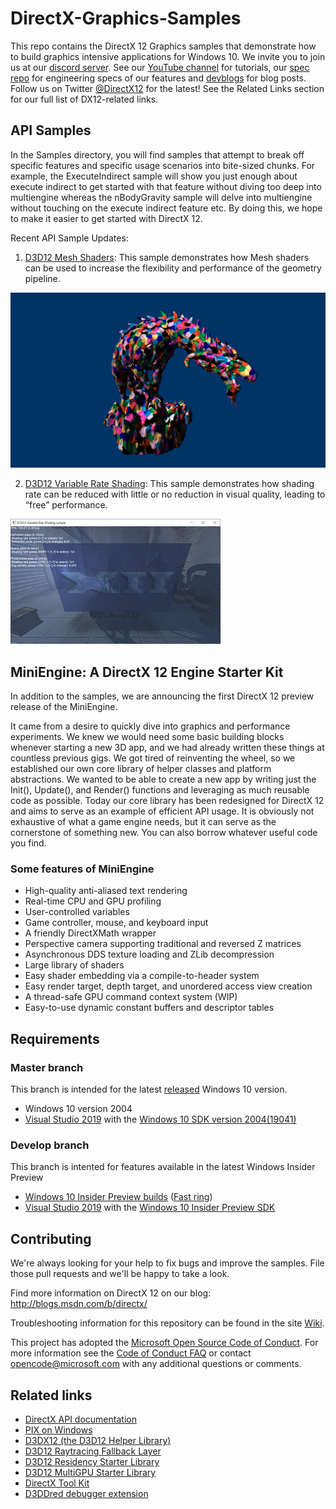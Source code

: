 
# DirectX-Graphics-Samples
This repo contains the DirectX 12 Graphics samples that demonstrate how to build graphics intensive applications for Windows 10. We invite you to join us at our [discord server](http://discord.gg/directx). See our [YouTube channel](https://www.youtube.com/MicrosoftDirectX12andGraphicsEducation) for tutorials, our [spec repo](https://microsoft.github.io/DirectX-Specs/) for engineering specs of our features and [devblogs](https://devblogs.microsoft.com/directx/) for blog posts. Follow us on Twitter [@DirectX12](https://twitter.com/directx12) for the latest! See the Related Links section for our full list of DX12-related links.

## API Samples
In the Samples directory, you will find samples that attempt to break off specific features and specific usage scenarios into bite-sized chunks. For example, the ExecuteIndirect sample will show you just enough about execute indirect to get started with that feature without diving too deep into multiengine whereas the nBodyGravity sample will delve into multiengine without touching on the execute indirect feature etc. By doing this, we hope to make it easier to get started with DirectX 12.

Recent API Sample Updates:
1. [D3D12 Mesh Shaders](Samples/Desktop/D3D12MeshShaders/readme.md): This sample demonstrates how Mesh shaders can be used to increase the flexibility and performance of the geometry pipeline.

![D3D12 Meshlet Render Preview](Samples/Desktop/D3D12MeshShaders/src/MeshletRender/D3D12MeshletRender.png)

2. [D3D12 Variable Rate Shading](Samples/Desktop/D3D12VariableRateShading/readme.md): This sample demonstrates how shading rate can be reduced with little or no reduction in visual quality, leading to “free” performance.

![Variable Rate Shading GUI](Samples/Desktop/D3D12VariableRateShading/src/Screenshot_small.png)

## MiniEngine: A DirectX 12 Engine Starter Kit
In addition to the samples, we are announcing the first DirectX 12 preview release of the MiniEngine.

It came from a desire to quickly dive into graphics and performance experiments.  We knew we would need some basic building blocks whenever starting a new 3D app, and we had already written these things at countless previous gigs.  We got tired of reinventing the wheel, so we established our own core library of helper classes and platform abstractions.  We wanted to be able to create a new app by writing just the Init(), Update(), and Render() functions and leveraging as much reusable code as possible.  Today our core library has been redesigned for DirectX 12 and aims to serve as an example of efficient API usage.  It is obviously not exhaustive of what a game engine needs, but it can serve as the cornerstone of something new.  You can also borrow whatever useful code you find.

### Some features of MiniEngine
* High-quality anti-aliased text rendering
* Real-time CPU and GPU profiling
* User-controlled variables
* Game controller, mouse, and keyboard input
* A friendly DirectXMath wrapper
* Perspective camera supporting traditional and reversed Z matrices
* Asynchronous DDS texture loading and ZLib decompression
* Large library of shaders
* Easy shader embedding via a compile-to-header system
* Easy render target, depth target, and unordered access view creation
* A thread-safe GPU command context system (WIP)
* Easy-to-use dynamic constant buffers and descriptor tables

## Requirements
### Master branch
This branch is intended for the latest [released](https://docs.microsoft.com/en-us/windows/release-information/) Windows 10 version.
* Windows 10 version 2004
* [Visual Studio 2019](https://www.visualstudio.com/) with the [Windows 10 SDK version 2004(19041)](https://developer.microsoft.com/en-US/windows/downloads/windows-10-sdk)
### Develop branch
This branch is intented for features available in the latest Windows Insider Preview
* [Windows 10 Insider Preview builds](https://insider.windows.com/en-us/how-to-pc/#install-windows-10-insider-preview) ([Fast ring](https://insider.windows.com/en-us/how-to-pc/#working-with-rings))
* [Visual Studio 2019](https://www.visualstudio.com/) with the [Windows 10 Insider Preview SDK](https://www.microsoft.com/en-us/software-download/windowsinsiderpreviewSDK)

## Contributing
We're always looking for your help to fix bugs and improve the samples.  File those pull requests and we'll be happy to take a look.

Find more information on DirectX 12 on our blog: http://blogs.msdn.com/b/directx/

Troubleshooting information for this repository can be found in the site [Wiki](https://github.com/Microsoft/DirectX-Graphics-Samples/wiki).

This project has adopted the [Microsoft Open Source Code of Conduct](https://opensource.microsoft.com/codeofconduct/). For more information see the [Code of Conduct FAQ](https://opensource.microsoft.com/codeofconduct/faq/) or contact [opencode@microsoft.com](mailto:opencode@microsoft.com) with any additional questions or comments.

## Related links
* [DirectX API documentation](https://docs.microsoft.com/en-us/windows/win32/directx)
* [PIX on Windows](https://devblogs.microsoft.com/pix/documentation/)
* [D3DX12 (the D3D12 Helper Library)](https://github.com/Microsoft/DirectX-Graphics-Samples/tree/master/Libraries/D3DX12)
* [D3D12 Raytracing Fallback Layer](https://github.com/Microsoft/DirectX-Graphics-Samples/tree/master/Libraries/D3D12RaytracingFallback)
* [D3D12 Residency Starter Library](https://github.com/Microsoft/DirectX-Graphics-Samples/tree/master/Libraries/D3DX12Residency)
* [D3D12 MultiGPU Starter Library](https://github.com/Microsoft/DirectX-Graphics-Samples/tree/master/Libraries/D3DX12AffinityLayer)
* [DirectX Tool Kit](https://github.com/Microsoft/DirectXTK12)
* [D3DDred debugger extension](https://github.com/Microsoft/DirectX-Debugging-Tools)